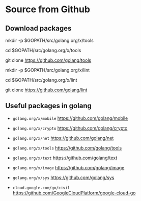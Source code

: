# Source from Github

## Download packages

mkdir -p $GOPATH/src/golang.org/x/tools

cd $GOPATH/src/golang.org/x/tools

git clone https://github.com/golang/tools

mkdir -p $GOPATH/src/golang.org/x/lint

cd $GOPATH/src/golang.org/x/lint

git clone https://github.com/golang/lint

## Useful packages in golang

- `golang.org/x/mobile` https://github.com/golang/mobile
- `golang.org/x/crypto` https://github.com/golang/crypto
- `golang.org/x/net` https://github.com/golang/net
- `golang.org/x/tools` https://github.com/golang/tools
- `golang.org/x/text` https://github.com/golang/text
- `golang.org/x/image` https://github.com/golang/image
- `golang.org/x/sys` https://github.com/golang/sys

- `cloud.google.com/go/civil` https://github.com/GoogleCloudPlatform/google-cloud-go
